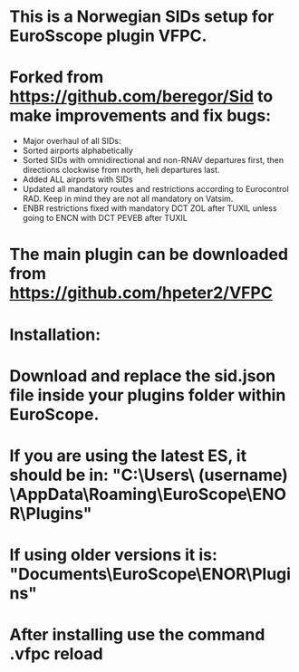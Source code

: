 # This is a Norwegian SIDs setup for EuroSscope plugin VFPC.
# Forked from https://github.com/beregor/Sid to make improvements and fix bugs:
- Major overhaul of all SIDs:
- Sorted airports alphabetically
- Sorted SIDs with omnidirectional and non-RNAV departures first, then directions clockwise from north, heli departures last.
- Added ALL airports with SIDs
- Updated all mandatory routes and restrictions according to Eurocontrol RAD. Keep in mind they are not all mandatory on Vatsim.
- ENBR restrictions fixed with mandatory DCT ZOL after TUXIL unless going to ENCN with DCT PEVEB after TUXIL
# The main plugin can be downloaded from https://github.com/hpeter2/VFPC
# Installation:
# Download and replace the sid.json file inside your plugins folder within EuroScope.
# If you are using the latest ES, it should be in: "C:\Users\ (username) \AppData\Roaming\EuroScope\ENOR\Plugins"
# If using older versions it is: "Documents\EuroScope\ENOR\Plugins"
# After installing use the command .vfpc reload
